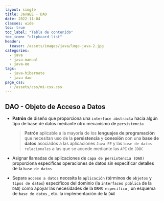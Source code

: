 ```yaml
---
layout: single
title: JavaEE - DAO
date: 2022-11-04
classes: wide
toc: true
toc_label: "Tabla de contenido"
toc_icon: "clipboard-list"
header:
  teaser: /assets/images/java/logo-java-2.jpg
categories:
  - java
  - java-manual
  - java-ee
tags:
  - java-hibernate 
  - java-dao 
page_css: 
  - /assets/css/mi-css.css
---
```


## DAO - Objeto de Acceso a Datos

* **Patrón**  de diseño que proporciona una ``interface abstracta`` hacia algún tipo de base de datos mediante otro mecanismo de ``persistencia``

  > **Patrón** aplicable a la mayoría de los **lenguajes de programación** que necesitan uso de la **persistencia** y **conexión** con una **base de datos** asociados a las aplicaciones ``Java EE`` y las ``base de datos relacionales`` a las que se accede mediante las ``API`` de ``JDBC``

* Asignar llamadas de aplicaciones de ``capa de persistencia (DAO)`` proporciona especificas operaciones de datos sin especificar detalles de la ``base de datos``

* Separa ``acceso a datos`` necesita la ``aplicación`` (términos de ``objetos`` y ``tipos de datos``) específicos del dominio (la ``interfaces pública`` de la ``DAO``)
como apoyar las necesidades de la ``DBMS especifico`` , un esquema de ``base de datos`` , etc. la implementación de la ``DAO``

